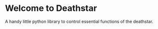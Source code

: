 # Welcome to Deathstar

A handy little python library to control essential functions of the deathstar.
